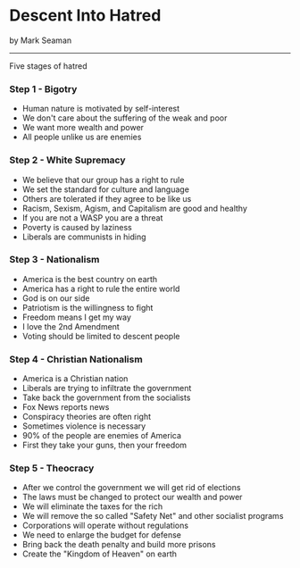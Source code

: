 # Descent Into Hatred

by Mark Seaman

---

Five stages of hatred


### Step 1 - Bigotry

- Human nature is motivated by self-interest
- We don't care about the suffering of the weak and poor
- We want more wealth and power
- All people unlike us are enemies

### Step 2 - White Supremacy

- We believe that our group has a right to rule
- We set the standard for culture and language
- Others are tolerated if they agree to be like us
- Racism, Sexism, Agism, and Capitalism are good and healthy
- If you are not a WASP you are a threat
- Poverty is caused by laziness
- Liberals are communists in hiding

### Step 3 - Nationalism

- America is the best country on earth
- America has a right to rule the entire world
- God is on our side
- Patriotism is the willingness to fight
- Freedom means I get my way
- I love the 2nd Amendment
- Voting should be limited to descent people

### Step 4 - Christian Nationalism

- America is a Christian nation
- Liberals are trying to infiltrate the government
- Take back the government from the socialists
- Fox News reports news
- Conspiracy theories are often right
- Sometimes violence is necessary
- 90% of the people are enemies of America
- First they take your guns, then your freedom

### Step 5 - Theocracy

- After we control the government we will get rid of elections
- The laws must be changed to protect our wealth and power
- We will eliminate the taxes for the rich
- We will remove the so called "Safety Net" and other socialist programs
- Corporations will operate without regulations
- We need to enlarge the budget for defense
- Bring back the death penalty and build more prisons
- Create the "Kingdom of Heaven" on earth


